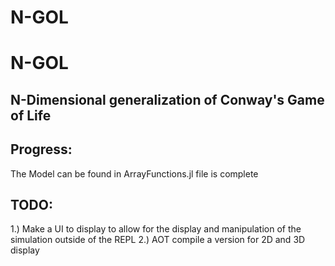 # N-GOL
# N-GOL
## N-Dimensional generalization of Conway's Game of Life

## Progress:
The Model can be found in ArrayFunctions.jl file is complete

## TODO:
1.) Make a UI to display to allow for the display and manipulation of the simulation outside of the REPL
2.) AOT compile a version for 2D and 3D display
